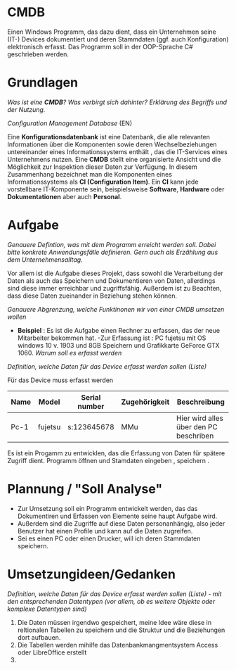 # CMDB
Einen Windows Programm, das dazu dient, dass ein Unternehmen seine (IT-) Devices dokumentiert und deren Stammdaten (ggf. auch Konfiguration) elektronisch erfasst. Das Programm soll in der OOP-Sprache C# geschrieben werden.

# Grundlagen
*Was ist eine **CMDB**? Was verbirgt sich dahinter? Erklärung des Begriffs und der Nutzung.*

*Configuration Management Database* (EN)

Eine **Konfigurationsdatenbank** ist eine Datenbank, die alle relevanten Informationen über die Komponenten sowie deren Wechselbeziehungen untereinander eines Informationssystems enthält
, das die IT-Services eines Unternehmens nutzen.
Eine **CMDB** stellt eine organisierte Ansicht und die Möglichkeit zur Inspektion dieser Daten zur Verfügung.
In diesem Zusammenhang bezeichnet man die Komponenten eines Informationssystems als **CI (Configuration Item)**.
Ein **CI** kann jede vorstellbare IT-Komponente sein, beispielsweise **Software**, **Hardware** oder **Dokumentationen** aber auch **Personal**.
# Aufgabe
*Genauere Defintion, was mit dem Programm erreicht werden soll. Dabei bitte konkrete Anwendungsfälle definieren. Gern auch als Erzählung aus dem Unternehmensalltag.*


Vor allem ist die Aufgabe dieses Projekt, dass sowohl die Verarbeitung der Daten als auch das Speichern und Dokumentieren von Daten, allerdings sind diese immer erreichbar und zugriffsfähig.
Außerdem ist zu Beachten, dass diese Daten zueinander in Beziehung stehen können.

*Genauere Abgrenzung, welche Funktinonen wir von einer CMDB umsetzen wollen*

- **Beispiel** :
Es ist die Aufgabe einen Rechner zu erfassen, das der neue Mitarbeiter bekommen hat.
-Zur Erfassung ist : 
PC fujetsu mit OS windows 10 v. 1903 und 8GB Speichern und Grafikkarte GeForce GTX 1060.
*Warum soll es erfasst werden*

*Definition, welche Daten für das Device erfasst werden sollen (Liste)*

Für das Device muss erfasst werden

| Name | Model |Serial number |Zugehörigkeit|Beschreibung|
| ------ | ------ | ------ | ------ | ------|
| Pc-1 | fujetsu |   s:123645678  |MMu |Hier wird alles über den PC beschriben|

Es ist ein Progamm zu entwicklen, das die Erfassung von Daten für spätere Zugriff dient.
Programm öffnen und Stamdaten eingeben , speichern .
# Plannung / "Soll Analyse"
- Zur Umsetzung soll ein Programm entwickelt werden, das das Dokumentiren und Erfassen von Elemente seine haupt Aufgabe wird.
- Außerdem sind die Zugriffe auf diese Daten personanhängig, also jeder Benutzer hat einen Profile und kann auf die Daten zugreifen.
- Sei es einen PC oder einen Drucker, will ich deren Stammdaten speichern.


# Umsetzungideen/Gedanken
*Definition, welche Daten für das Device erfasst werden sollen (Liste) - mit den entsprechenden Datentypen (vor allem, ob es weitere Objekte oder komplexe Datentypen sind)*
1. Die Daten müssen irgendwo gespeichert, meine Idee wäre diese in reltionalen Tabellen zu speichern und die Struktur und die Beziehungen dort aufbauen.
2. Die Tabellen werden mihilfe das Datenbankmangmentsystem Access oder LibreOffice erstellt
3. 
